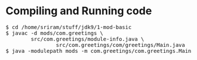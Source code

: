 # Compiling and Running code
<pre>
$ cd /home/sriram/stuff/jdk9/1-mod-basic
$ javac -d mods/com.greetings \
        src/com.greetings/module-info.java \
		        src/com.greetings/com/greetings/Main.java
$ java -modulepath mods -m com.greetings/com.greetings.Main
</pre>

